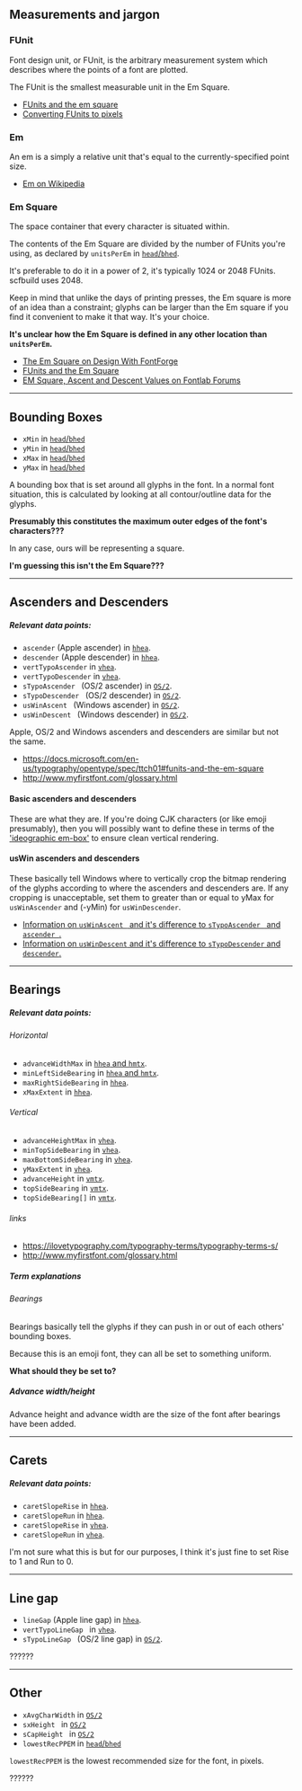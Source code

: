 ## Measurements and jargon


### FUnit

Font design unit, or FUnit, is the arbitrary measurement system which describes where the points of a font are plotted.

The FUnit is the smallest measurable unit in the Em Square.

- [FUnits and the em square](https://docs.microsoft.com/en-us/typography/opentype/spec/ttch01#funits-and-the-em-square)
- [Converting FUnits to pixels](https://docs.microsoft.com/en-us/typography/opentype/spec/ttch01#converting-funits-to-pixels)


### Em

An em is a simply a relative unit that's equal to the currently-specified point size.

- [Em on Wikipedia](https://en.wikipedia.org/wiki/Em_(typography))


### Em Square

The space container that every character is situated within.

The contents of the Em Square are divided by the number of FUnits you're using, as declared by `unitsPerEm` in [`head`/`bhed`](../tables/header.md).

It's preferable to do it in a power of 2, it's typically 1024 or 2048 FUnits. scfbuild uses 2048.

Keep in mind that unlike the days of printing presses, the Em square is more of an idea than a constraint; glyphs can be larger than the Em square if you find it convenient to make it that way. It's your choice.

**It's unclear how the Em Square is defined in any other location than `unitsPerEm`.**

- [The Em Square on Design With FontForge](http://designwithfontforge.com/en-US/The_EM_Square.html)
- [FUnits and the Em Square](https://docs.microsoft.com/en-us/typography/opentype/spec/ttch01#funits-and-the-em-square)
- [EM Square, Ascent and Descent Values on Fontlab Forums](https://forum.fontlab.com/font-formats-and-opentype/em-square-ascent-and-descent-values/)

----

## Bounding Boxes

- `xMin` in [`head`/`bhed`](../tables/header.md)
- `yMin` in [`head`/`bhed`](../tables/header.md)
- `xMax` in [`head`/`bhed`](../tables/header.md)
- `yMax` in [`head`/`bhed`](../tables/header.md)

A bounding box that is set around all glyphs in the font. In a normal font situation, this is calculated by looking at all contour/outline data for the glyphs.

**Presumably this constitutes the maximum outer edges of the font's characters???**

In any case, ours will be representing a square.

**I'm guessing this isn't the Em Square???**


----

## Ascenders and Descenders

##### Relevant data points:
- `ascender` (Apple ascender) in [`hhea`](../tables/horizontal_metrics.md).
- `descender` (Apple descender) in [`hhea`](../tables/horizontal_metrics.md).
- `vertTypoAscender` in [`vhea`](../tables/vertical_metrics.md).
- `vertTypoDescender` in [`vhea`](../tables/vertical_metrics.md).
- `sTypoAscender ` (OS/2 ascender) in [`OS/2`](../tables/os_2.md).
- `sTypoDescender ` (OS/2 descender) in [`OS/2`](../tables/os_2.md).
- `usWinAscent ` (Windows ascender) in [`OS/2`](../tables/os_2.md).
- `usWinDescent ` (Windows descender) in [`OS/2`](../tables/os_2.md).

Apple, OS/2 and Windows ascenders and descenders are similar but not the same.

- https://docs.microsoft.com/en-us/typography/opentype/spec/ttch01#funits-and-the-em-square
- http://www.myfirstfont.com/glossary.html

#### Basic ascenders and descenders

These are what they are. If you're doing CJK characters (or like emoji presumably), then you will possibly want to define these in terms of the ['ideographic em-box'](https://docs.microsoft.com/en-gb/typography/opentype/spec/baselinetags#ideoembox) to ensure clean vertical rendering.


#### usWin ascenders and descenders

These basically tell Windows where to vertically crop the bitmap rendering of the glyphs according to where the ascenders and descenders are. If any cropping is unacceptable, set them to greater than or equal to yMax for `usWinAscender` and (-yMin) for `usWinDescender`.

- [Information on `usWinAscent ` and it's difference to `sTypoAscender ` and `ascender `.](https://docs.microsoft.com/en-gb/typography/opentype/spec/os2#uswinascent)
- [Information on `usWinDescent` and it's difference to `sTypoDescender` and `descender`.](https://docs.microsoft.com/en-gb/typography/opentype/spec/os2#uswindescent)

----

## Bearings

##### Relevant data points:

###### Horizontal
- `advanceWidthMax` in [`hhea` and `hmtx`](../tables/horizontal_metrics.md).
- `minLeftSideBearing` in [`hhea` and `hmtx`](../tables/horizontal_metrics.md).
- `maxRightSideBearing` in [`hhea`](../tables/horizontal_metrics.md).
- `xMaxExtent` in [`hhea`](../tables/horizontal_metrics.md).

###### Vertical
- `advanceHeightMax` in [`vhea`](../tables/vertical_metrics.md).
- `minTopSideBearing` in [`vhea`](../tables/vertical_metrics.md).
- `maxBottomSideBearing` in [`vhea`](../tables/vertical_metrics.md).
- `yMaxExtent` in [`vhea`](../tables/vertical_metrics.md).
- `advanceHeight` in [`vmtx`](../tables/vertical_metrics.md).
- `topSideBearing` in [`vmtx`](../tables/vertical_metrics.md).
- `topSideBearing[]` in [`vmtx`](../tables/vertical_metrics.md).

###### links

- https://ilovetypography.com/typography-terms/typography-terms-s/
- http://www.myfirstfont.com/glossary.html

##### Term explanations

###### Bearings
Bearings basically tell the glyphs if they can push in or out of each others' bounding boxes.

Because this is an emoji font, they can all be set to something uniform.

**What should they be set to?**

##### Advance width/height
Advance height and advance width are the size of the font after bearings have been added.


----

## Carets

##### Relevant data points:
- `caretSlopeRise` in [`hhea`](../tables/horizontal_metrics.md).
- `caretSlopeRun` in [`hhea`](../tables/horizontal_metrics.md).
- `caretSlopeRise` in [`vhea`](../tables/vertical_metrics.md).
- `caretSlopeRun` in [`vhea`](../tables/vertical_metrics.md).

I'm not sure what this is but for our purposes, I think it's just fine to set Rise to 1 and Run to 0.


---

## Line gap

- `lineGap` (Apple line gap) in [`hhea`](../tables/horizontal_metrics.md).
- `vertTypoLineGap ` in [`vhea`](../tables/vertical_metrics.md).
- `sTypoLineGap ` (OS/2 line gap) in [`OS/2`](../tables/os_2.md).

??????


---

## Other

- `xAvgCharWidth` in [`OS/2`](../tables/os_2.md)
- `sxHeight ` in [`OS/2`](../tables/os_2.md)
- `sCapHeight ` in [`OS/2`](../tables/os_2.md)
- `lowestRecPPEM` in [`head`/`bhed`](../tables/header.md)

`lowestRecPPEM` is the lowest recommended size for the font, in pixels.

??????
